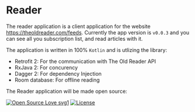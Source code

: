 # Reader
The reader application is a client application for the website <https://theoldreader.com/feeds>. Currently the app version is ```v0.0.3``` and you can see all you subscription list, and read articles with it.

The application is written in 100% ```Kotlin``` and is utlizing the library:

- Retrofit 2: For the communication with The Old Reader API
- RxJava 2: For concurency
- Dagger 2: For dependency Injection
- Room database: For offline reading

The Reader application will be made open source:

 [![Open Source Love svg1](https://badges.frapsoft.com/os/v1/open-source.svg?v=103)](https://github.com/ellerbrock/open-source-badges/)
[![License](https://img.shields.io/badge/License-BSD%202--Clause-orange.svg)](https://opensource.org/licenses/BSD-2-Clause) 
